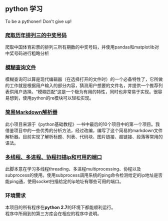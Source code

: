 ## python 学习
To be a pythoner! Don't give up!

### [爬取历年排列三的中奖号码](https://github.com/LooEv/learning-python/tree/master/winning_numbers_of_pailiesan) ###
爬取中国体育彩票的排列三所有期数的中奖号码，并使用pandas和matplotlib对中奖号码进行粗略分析

### [模糊查询文件](https://github.com/LooEv/learning-python/tree/master/fuzzyfinder) ###
模糊查询可以算是现代编辑器（在选择打开的文件时）的一个必备特性了，它所做的工作就是根据用户输入的部分内容，猜测用户想要的文件名，并提供一个推荐列表供用户选择。“模糊匹配”这是一个极为有用的特性，同时也非常易于实现。很容易想到，使用python的re模块可以轻松实现。

### [简易Markdown解析器](https://github.com/LooEv/learning-python/tree/master/SimpleMarkdown) ###
此小项目来源于《python基础教程》一书中最后的10个项目中的第一个项目。我借鉴项目中的一些优秀的分析方法，经过改编，编写了这个简易的markdown文件解析器。目前实现了解析标题、列表、代码块、图片链接、超链接、段落等常用的语法。

### [多线程、多进程、协程扫描ip和可用的端口](https://github.com/LooEv/learning-python/tree/master/scan_ip_port) ###
此脚本意在学习多线程threading、多进程multiprocessing、协程以及subprocess的使用。使用subprocess调用系统的ping命令检测给定的ip地址是否能ping通，使用socket扫描给定的ip地址有哪些可用的端口。

### 环境需求 ###
本项目的所有程序在**python 2.7**的环境下都能顺利运行。  
程序中所用到的第三方库会在相应的程序中说明。
